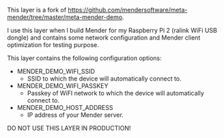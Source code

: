 This layer is a fork of https://github.com/mendersoftware/meta-mender/tree/master/meta-mender-demo.

I use this layer when I build Mender for my Raspberry Pi 2 (ralink WiFi USB dongle) and contains some network configuration and Mender client optimization for testing purpose.

This layer contains the following configuration options:
- MENDER_DEMO_WIFI_SSID
	- SSID to which the device will automatically connect to.
- MENDER_DEMO_WIFI_PASSKEY
	- Passkey of WiFI network to which the device will automatically connect to.
- MENDER_DEMO_HOST_ADDRESS
	- IP address of your Mender server.

DO NOT USE THIS LAYER IN PRODUCTION!
